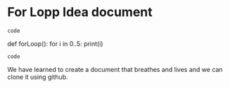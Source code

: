 # For Lopp Idea document

`code`

def forLoop(): 
  for i in 0..5:
    print(i)

`code`

We have learned to create a document that breathes and lives and we can clone it using github. 
